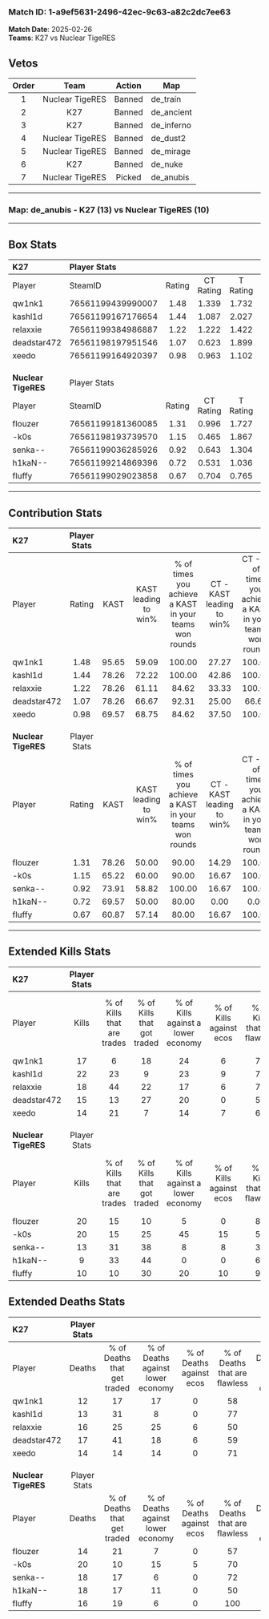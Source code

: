 ### Match ID: 1-a9ef5631-2496-42ec-9c63-a82c2dc7ee63  
**Match Date**: 2025-02-26  
**Teams**: K27 vs Nuclear TigeRES  

## Vetos  

| Order | Team | Action | Map |
| :---: | :--: | :----: | --- |
| 1 | Nuclear TigeRES | Banned | de_train |
| 2 | K27 | Banned | de_ancient |
| 3 | K27 | Banned | de_inferno |
| 4 | Nuclear TigeRES | Banned | de_dust2 |
| 5 | Nuclear TigeRES | Banned | de_mirage |
| 6 | K27 | Banned | de_nuke |
| 7 | Nuclear TigeRES | Picked | de_anubis |

---  

### **Map**: de_anubis - K27 (13) vs Nuclear TigeRES (10)  
---  

## Box Stats  

| **K27**             | Player Stats      |        |           |          |       |      |       |         |        |      |     |
| :- | :- | :-: | :-: | :-: | :-: | :-: | :-: | :-: | :-: | :-: | :-: |
| Player              | SteamID           | Rating | CT Rating | T Rating | KAST  | ADR  | Kills | Assists | Deaths | K/D  | HS% |
| qw1nk1              | 76561199439990007 |  1.48  |   1.339   |  1.732   | 95.65 | 97.4 |  17   |   11    |   12   | 1.42 | 76  |
| kashl1d             | 76561199167176654 |  1.44  |   1.087   |  2.027   | 78.26 | 87.7 |  22   |    1    |   13   | 1.69 | 27  |
| relaxxie            | 76561199384986887 |  1.22  |   1.222   |  1.422   | 78.26 | 78.7 |  18   |    8    |   16   | 1.13 | 38  |
| deadstar472         | 76561198197951546 |  1.07  |   0.623   |  1.899   | 78.26 | 73.0 |  15   |    7    |   17   | 0.88 | 60  |
| xeedo               | 76561199164920397 |  0.98  |   0.963   |  1.102   | 69.57 | 57.8 |  14   |    5    |   14   | 1.00 | 57  |
|                     |                   |        |           |          |       |      |       |         |        |      |     |
|                     |                   |        |           |          |       |      |       |         |        |      |     |
|                     |                   |        |           |          |       |      |       |         |        |      |     |
| **Nuclear TigeRES** | Player Stats      |        |           |          |       |      |       |         |        |      |     |
| Player              | SteamID           | Rating | CT Rating | T Rating | KAST  | ADR  | Kills | Assists | Deaths | K/D  | HS% |
| flouzer             | 76561199181360085 |  1.31  |   0.996   |  1.727   | 78.26 | 75.7 |  20   |    1    |   14   | 1.43 | 55  |
| -k0s                | 76561198193739570 |  1.15  |   0.465   |  1.867   | 65.22 | 91.9 |  20   |    7    |   20   | 1.00 | 50  |
| senka--             | 76561199036285926 |  0.92  |   0.643   |  1.304   | 73.91 | 69.9 |  13   |    5    |   18   | 0.72 | 38  |
| h1kaN--             | 76561199214869396 |  0.72  |   0.531   |  1.036   | 69.57 | 63.3 |   9   |    7    |   18   | 0.50 | 66  |
| fluffy              | 76561199029023858 |  0.67  |   0.704   |  0.765   | 60.87 | 41.9 |  10   |    5    |   16   | 0.63 | 10  |
---  

## Contribution Stats  

| **K27**             | Player Stats |       |                      |                                                        |                           |                                                             |                          |                                                            |
| :- | :-: | :-: | :-: | :-: | :-: | :-: | :-: | :-: |
| Player              |    Rating    | KAST  | KAST leading to win% | % of times you achieve a KAST in your teams won rounds | CT - KAST leading to win% | CT - % of times you achieve a KAST in your teams won rounds | T - KAST leading to win% | T - % of times you achieve a KAST in your teams won rounds |
| qw1nk1              |     1.48     | 95.65 |        59.09         |                         100.00                         |           27.27           |                           100.00                            |          90.91           |                           100.00                           |
| kashl1d             |     1.44     | 78.26 |        72.22         |                         100.00                         |           42.86           |                           100.00                            |          90.91           |                           100.00                           |
| relaxxie            |     1.22     | 78.26 |        61.11         |                         84.62                          |           33.33           |                           100.00                            |          88.89           |                           80.00                            |
| deadstar472         |     1.07     | 78.26 |        66.67         |                         92.31                          |           25.00           |                            66.67                            |          100.00          |                           100.00                           |
| xeedo               |     0.98     | 69.57 |        68.75         |                         84.62                          |           37.50           |                           100.00                            |          100.00          |                           80.00                            |
|                     |              |       |                      |                                                        |                           |                                                             |                          |                                                            |
|                     |              |       |                      |                                                        |                           |                                                             |                          |                                                            |
|                     |              |       |                      |                                                        |                           |                                                             |                          |                                                            |
| **Nuclear TigeRES** | Player Stats |       |                      |                                                        |                           |                                                             |                          |                                                            |
| Player              |    Rating    | KAST  | KAST leading to win% | % of times you achieve a KAST in your teams won rounds | CT - KAST leading to win% | CT - % of times you achieve a KAST in your teams won rounds | T - KAST leading to win% | T - % of times you achieve a KAST in your teams won rounds |
| flouzer             |     1.31     | 78.26 |        50.00         |                         90.00                          |           14.29           |                           100.00                            |          72.73           |                           88.89                            |
| -k0s                |     1.15     | 65.22 |        60.00         |                         90.00                          |           16.67           |                           100.00                            |          88.89           |                           88.89                            |
| senka--             |     0.92     | 73.91 |        58.82         |                         100.00                         |           16.67           |                           100.00                            |          81.82           |                           100.00                           |
| h1kaN--             |     0.72     | 69.57 |        50.00         |                         80.00                          |           0.00            |                            0.00                             |          88.89           |                           88.89                            |
| fluffy              |     0.67     | 60.87 |        57.14         |                         80.00                          |           16.67           |                           100.00                            |          87.50           |                           77.78                            |
---  

## Extended Kills Stats  

| **K27**             | Player Stats |                            |                            |                                    |                         |                              |                                 |                                       |                    |           |
| :- | :-: | :-: | :-: | :-: | :-: | :-: | :-: | :-: | :-: | :-: |
| Player              |    Kills     | % of Kills that are trades | % of Kills that got traded | % of Kills against a lower economy | % of Kills against ecos | % of Kills that are flawless | % of Kills that are close duels | % of Kills that are assisted by flash | Pistol Round Kills | AWP Kills |
| qw1nk1              |      17      |             6              |             18             |                 24                 |            6            |              76              |                6                |                   0                   |         0          |     2     |
| kashl1d             |      22      |             23             |             9              |                 23                 |            9            |              73              |                9                |                   0                   |         12         |     3     |
| relaxxie            |      18      |             44             |             22             |                 17                 |            6            |              78              |                0                |                   6                   |         0          |     3     |
| deadstar472         |      15      |             13             |             27             |                 20                 |            0            |              53              |               13                |                   7                   |         0          |     0     |
| xeedo               |      14      |             21             |             7              |                 14                 |            7            |              64              |                7                |                   0                   |         0          |     1     |
|                     |              |                            |                            |                                    |                         |                              |                                 |                                       |                    |           |
|                     |              |                            |                            |                                    |                         |                              |                                 |                                       |                    |           |
|                     |              |                            |                            |                                    |                         |                              |                                 |                                       |                    |           |
| **Nuclear TigeRES** | Player Stats |                            |                            |                                    |                         |                              |                                 |                                       |                    |           |
| Player              |    Kills     | % of Kills that are trades | % of Kills that got traded | % of Kills against a lower economy | % of Kills against ecos | % of Kills that are flawless | % of Kills that are close duels | % of Kills that are assisted by flash | Pistol Round Kills | AWP Kills |
| flouzer             |      20      |             15             |             10             |                 5                  |            0            |              80              |                5                |                  10                   |         1          |     0     |
| -k0s                |      20      |             15             |             25             |                 45                 |           15            |              50              |               15                |                   0                   |         0          |     3     |
| senka--             |      13      |             31             |             38             |                 8                  |            8            |              31              |                0                |                  15                   |         0          |     2     |
| h1kaN--             |      9       |             33             |             44             |                 0                  |            0            |              67              |               11                |                   0                   |         0          |     1     |
| fluffy              |      10      |             10             |             30             |                 20                 |           10            |              90              |                0                |                  20                   |         8          |     0     |
## Extended Deaths Stats  

| **K27**             | Player Stats |                             |                                   |                          |                               |                            |                           |               |
| :- | :-: | :-: | :-: | :-: | :-: | :-: | :-: | :-: |
| Player              |    Deaths    | % of Deaths that get traded | % of Deaths against lower economy | % of Deaths against ecos | % of Deaths that are flawless | % of Deaths that are close | % of Deaths while blinded | Deaths to AWP |
| qw1nk1              |      12      |             17              |                17                 |            0             |              58               |             0              |            17             |       1       |
| kashl1d             |      13      |             31              |                 8                 |            0             |              77               |             0              |             8             |       2       |
| relaxxie            |      16      |             25              |                25                 |            6             |              50               |             0              |             6             |       1       |
| deadstar472         |      17      |             41              |                18                 |            6             |              59               |             24             |            12             |       2       |
| xeedo               |      14      |             14              |                14                 |            0             |              71               |             7              |             0             |       3       |
|                     |              |                             |                                   |                          |                               |                            |                           |               |
|                     |              |                             |                                   |                          |                               |                            |                           |               |
|                     |              |                             |                                   |                          |                               |                            |                           |               |
| **Nuclear TigeRES** | Player Stats |                             |                                   |                          |                               |                            |                           |               |
| Player              |    Deaths    | % of Deaths that get traded | % of Deaths against lower economy | % of Deaths against ecos | % of Deaths that are flawless | % of Deaths that are close | % of Deaths while blinded | Deaths to AWP |
| flouzer             |      14      |             21              |                 7                 |            0             |              57               |             0              |             7             |       0       |
| -k0s                |      20      |             10              |                15                 |            5             |              70               |             5              |             0             |       6       |
| senka--             |      18      |             17              |                 6                 |            0             |              72               |             11             |             0             |       2       |
| h1kaN--             |      18      |             17              |                11                 |            0             |              50               |             17             |             0             |       0       |
| fluffy              |      16      |             19              |                 6                 |            0             |              100              |             0              |             6             |       4       |

